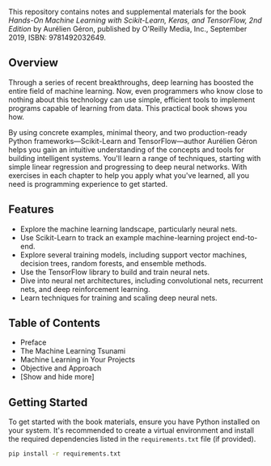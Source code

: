 This repository contains notes and supplemental materials for the book *Hands-On Machine Learning with Scikit-Learn, Keras, and TensorFlow, 2nd Edition* by Aurélien Géron, published by O'Reilly Media, Inc., September 2019, ISBN: 9781492032649.

## Overview

Through a series of recent breakthroughs, deep learning has boosted the entire field of machine learning. Now, even programmers who know close to nothing about this technology can use simple, efficient tools to implement programs capable of learning from data. This practical book shows you how.

By using concrete examples, minimal theory, and two production-ready Python frameworks—Scikit-Learn and TensorFlow—author Aurélien Géron helps you gain an intuitive understanding of the concepts and tools for building intelligent systems. You'll learn a range of techniques, starting with simple linear regression and progressing to deep neural networks. With exercises in each chapter to help you apply what you've learned, all you need is programming experience to get started.

## Features

- Explore the machine learning landscape, particularly neural nets.
- Use Scikit-Learn to track an example machine-learning project end-to-end.
- Explore several training models, including support vector machines, decision trees, random forests, and ensemble methods.
- Use the TensorFlow library to build and train neural nets.
- Dive into neural net architectures, including convolutional nets, recurrent nets, and deep reinforcement learning.
- Learn techniques for training and scaling deep neural nets.

## Table of Contents

- Preface
- The Machine Learning Tsunami
- Machine Learning in Your Projects
- Objective and Approach
- [Show and hide more]

## Getting Started

To get started with the book materials, ensure you have Python installed on your system. It's recommended to create a virtual environment and install the required dependencies listed in the `requirements.txt` file (if provided).

```bash
pip install -r requirements.txt
